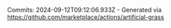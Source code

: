 Commits: 2024-09-12T09:12:06.933Z - Generated via https://github.com/marketplace/actions/artificial-grass
<br>
